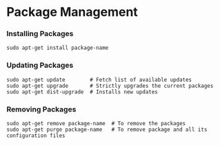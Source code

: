 # Package Management  

### Installing Packages
```
sudo apt-get install package-name
```

### Updating Packages
```
sudo apt-get update        # Fetch list of available updates
sudo apt-get upgrade       # Strictly upgrades the current packages
sudo apt-get dist-upgrade  # Installs new updates
```

### Removing Packages
```
sudo apt-get remove package-name  # To remove the packages
sudo apt-get purge package-name   # To remove package and all its configuration files
```